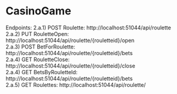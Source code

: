 # CasinoGame

Endpoints:
2.a.1) POST Roulette:         http://localhost:51044/api/roulette \
2.a.2) PUT  RouletteOpen:     http://localhost:51044/api/roulette/{rouletteid}/open  \
2.a.3) POST BetForRoulette:   http://localhost:51044/api/roulette/{rouletteid}/bets  \
2.a.4) GET  RouletteClose:    http://localhost:51044/api/roulette/{rouletteid}/close \
2.a.4) GET  BetsByRouletteId: http://localhost:51044/api/roulette/{rouletteid}/bets \
2.a.5) GET  Roulettes:        http://localhost:51044/api/roulette/
